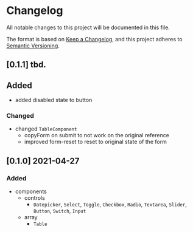 # Changelog
All notable changes to this project will be documented in this file.

The format is based on [Keep a Changelog](https://keepachangelog.com/en/1.0.0/),
and this project adheres to [Semantic Versioning](https://semver.org/spec/v2.0.0.html).

## [0.1.1] tbd.

## Added
* added disabled state to button

### Changed
* changed `TableComponent`
  * copyForm on submit to not work on the original reference
  * improved form-reset to reset to original state of the form

## [0.1.0] 2021-04-27
### Added
* components
  * controls
    * `Datepicker`, `Select`, `Toggle`, `Checkbox`, `Radio`, `Textarea`, `Slider`, `Button`, `Switch`, `Input`
  * array
    * `Table`
